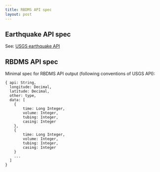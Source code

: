 ```yaml
---
title: RBDMS API spec
layout: post
---
```


## Earthquake API spec

See: <a href="http://earthquake.usgs.gov/earthquakes/feed/v1.0/geojson.php">USGS earthquake API</a>

## RBDMS API spec

Minimal spec for RBDMS API output (following conventions of USGS API):

```
{ api: String,
  longitude: Decimal,
  latitude: Decimal,
  other: type,
  data: [
    { 
        time: Long Integer,
        volume: Integer,
        tubing: Integer,
        casing: Integer
    },
    { 
        time: Long Integer,
        volume: Integer,
        tubing: Integer,
        casing: Integer
    }
    ... 
  ]
}
```
